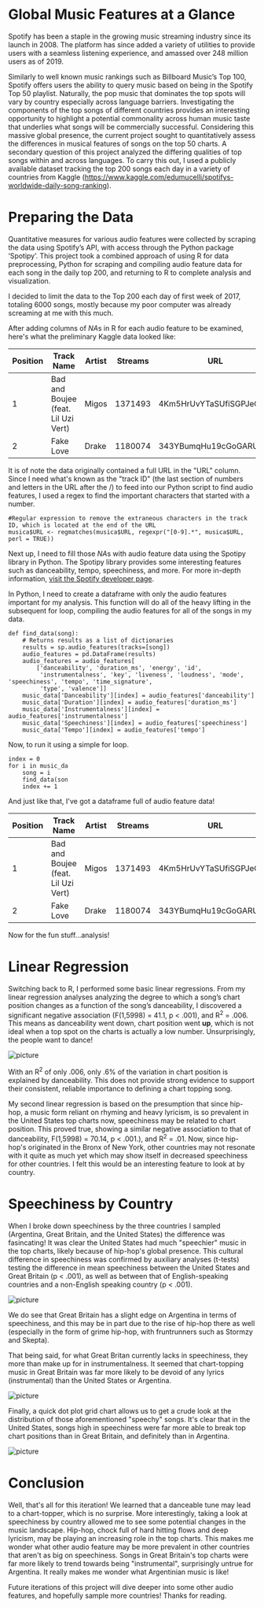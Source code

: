 # Global Music Features at a Glance

Spotify has been a staple in the growing music streaming industry since its launch in 2008. The platform has since added a variety of utilities to provide users with a seamless listening experience, and amassed over 248 million users as of 2019.

Similarly to well known music rankings such as Billboard Music’s Top 100, Spotify offers users the ability to query music based on being in the Spotify Top 50 playlist. Naturally, the pop music that dominates the top spots will vary by country especially across language barriers. Investigating the components of the top songs of different countries provides an interesting opportunity to highlight a potential commonality across human music taste that underlies what songs will be commercially successful. Considering this massive global presence, the current project sought to quantitatively assess the differences in musical features of songs on the top 50 charts. A secondary question of this project analyzed the differing qualities of top songs within and across languages. To carry this out, I used a publicly available dataset tracking the top 200 songs each day in a variety of countries from Kaggle
(https://www.kaggle.com/edumucelli/spotifys-worldwide-daily-song-ranking).

# Preparing the Data
Quantitative measures for various audio features were collected by scraping the data using Spotify’s API, with access through the Python package ‘Spotipy’. This project took a combined approach of using R for data preprocessing, Python for scraping and compiling audio feature data for each song in the daily top 200, and returning to R to complete analysis and visualization.

I decided to limit the data to the Top 200 each day of first week of 2017, totaling 6000 songs, mostly because my poor computer was already screaming at me with this much. 

After adding columns of *NA*s in R for each audio feature to be examined, here's what the preliminary Kaggle data looked like:

Position | Track Name | Artist | Streams | URL | Date | Region | Danceability | Duration | Instrumentalness | Speechiness | Tempo
------------ | ------------- | ------------- | ------------- | ------------- | ------------- | ------------- | ------------- | ------------- | ------------- | ------------- | -------------
1 | Bad and Boujee (feat. Lil Uzi Vert) | Migos | 1371493 | 4Km5HrUvYTaSUfiSGPJeQR | 1/1/17 | us | *NA* | *NA* | *NA* | *NA* | *NA*
2 | Fake Love | Drake | 1180074 | 343YBumqHu19cGoGARUTsd | 1/1/17 | us | *NA* | *NA* | *NA* | *NA* | *NA*

It is of note the data originally contained a full URL in the "URL" column. Since I need what's known as the "track ID" (the last section of numbers and letters in the URL after the /) to feed into our Python script to find audio features, I used a regex to find the important characters that started with a number.
```
#Regular expression to remove the extraneous characters in the track ID, which is located at the end of the URL
musica$URL <- regmatches(musica$URL, regexpr("[0-9].*", musica$URL, perl = TRUE))
```

Next up, I need to fill those *NA*s with audio feature data using the Spotipy library in Python. The Spotipy library provides some interesting features such as danceability, tempo, speechiness, and more. For more in-depth information, [visit the Spotify developer page](https://developer.spotify.com/documentation/web-api/reference/tracks/get-audio-features/). 

In Python, I need to create a dataframe with only the audio features important for my analysis. This function will do all of the heavy lifting in the subsequent for loop, compiling the audio features for all of the songs in my data.
```
def find_data(song):                                                                                          
    # Returns results as a list of dictionaries                                                               
    results = sp.audio_features(tracks=[song])                                                                
    audio_features = pd.DataFrame(results)                                                                    
    audio_features = audio_features[                                                                          
        ['danceability', 'duration_ms', 'energy', 'id',                                                       
         'instrumentalness', 'key', 'liveness', 'loudness', 'mode', 'speechiness', 'tempo', 'time_signature', 
         'type', 'valence']]                                                                                  
    music_data['Danceability'][index] = audio_features['danceability']                                        
    music_data['Duration'][index] = audio_features['duration_ms']                                             
    music_data['Instrumentalness'][index] = audio_features['instrumentalness']                                
    music_data['Speechiness'][index] = audio_features['speechiness']                                          
    music_data['Tempo'][index] = audio_features['tempo']                                                      
```
Now, to run it using a simple for loop.

```
index = 0        
for i in music_da
    song = i     
    find_data(son
    index += 1   
```

And just like that, I've got a dataframe full of audio feature data!

Position | Track Name | Artist | Streams | URL | Date | Region | Danceability | Duration | Instrumentalness | Speechiness | Tempo
------------ | ------------- | ------------- | ------------- | ------------- | ------------- | ------------- | ------------- | ------------- | ------------- | ------------- | -------------
1 | Bad and Boujee (feat. Lil Uzi Vert) | Migos | 1371493 | 4Km5HrUvYTaSUfiSGPJeQR | 1/1/17 | us | 0.927 | 343150 | 0 | 0.244 | 127.076
2 | Fake Love | Drake | 1180074 | 343YBumqHu19cGoGARUTsd | 1/1/17 | us | 0.928 | 210937 | 0 | 0.287 | 134.007

Now for the fun stuff...analysis!

# Linear Regression
Switching back to R, I performed some basic linear regressions. From my linear regression analyses analyzing the degree to which a song’s chart position changes as a function of the song’s danceability, I discovered a significant negative association (F(1,5998) = 41.1, p < .001), and R<sup>2</sup> = .006. This means as danceability went down, chart position went **up**, which is not ideal when a top spot on the charts is actually a low number. Unsurprisingly, the people want to dance!

![picture](figures/Danceability_corr.png)

With an R<sup>2</sup> of only .006, only .6% of the variation in chart position is explained by danceability. This does not provide strong evidence
to support their consistent, reliable importance to defining a chart topping song.

My second linear regression is based on the presumption that since hip-hop, a music form reliant on rhyming and heavy lyricism, is so prevalent in the United States top charts now, speechiness may be related to chart position. This proved true, showing a similar negative association to that of danceability, F(1,5998) = 70.14, p < .001.), and R<sup>2</sup> = .01. Now, since hip-hop's originated in the Bronx of New York, other countries may not resonate with it quite as much yet which may show itself in decreased speechiness for other countries. I felt this would be an interesting feature to look at by country.

# Speechiness by Country

When I broke down speechiness by the three countries I sampled (Argentina, Great Britain, and the United States) the difference was fasincating! It was clear the United States had much "speechier" music in the top charts, likely because of hip-hop's global presence. This cultural difference in speechiness was confirmed by auxiliary analyses (t-tests) testing the difference in mean speechiness between the United States and Great Britain (p < .001), as well as between that of English-speaking countries and a non-English speaking country (p < .001).

![picture](figures/Speechiness_bars.png)

We do see that Great Britain has a slight edge on Argentina in terms of speechiness, and this may be in part due to the rise of hip-hop there as well (especially in the form of grime hip-hop, with fruntrunners such as Stormzy and Skepta). 

That being said, for what Great Britan currently lacks in speechiness, they more than make up for in instrumentalness. It seemed that chart-topping music in Great Britain was far more likely to be devoid of any lyrics (instrumental) than the United States or Argentina.


![picture](figures/Instrumentalness_bars.png)


Finally, a quick dot plot grid chart allows us to get a crude look at the distribution of those aforementioned "speechy" songs. It's clear that in the United States, songs high in speechiness were far more able to break top chart positions than in Great Britain, and definitely than in Argentina. 

![picture](figures/Speechiness_dots.png)

# Conclusion

Well, that's all for this iteration! We learned that a danceable tune may lead to a chart-topper, which is no surprise. More interestingly, taking a look at speechiness by country allowed me to see some potential changes in the music landscape. Hip-hop, chock full of hard hitting flows and deep lyricism, may be playing an increasing role in the top charts. This makes me wonder what other audio feature may be more prevalent in other countries that aren't as big on speechiness. Songs in Great Britain's top charts were far more likely to trend towards being "instrumental", surprisingly untrue for Argentina. It really makes me wonder what Argentinian music is like!

Future iterations of this project will dive deeper into some other audio features, and hopefully sample more countries! Thanks for reading.
